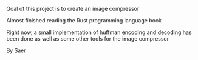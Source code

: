 Goal of this project is to create an image compressor

Almost finished reading the Rust programming language book

Right now, a small implementation of huffman encoding and decoding has been done
as well as some other tools for the image compressor

By Saer
